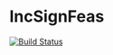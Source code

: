# IncSignFeas

[![Build Status](https://github.com/BP-J/IncSignFeas.jl/actions/workflows/CI.yml/badge.svg?branch=main)](https://github.com/BP-J/IncSignFeas.jl/actions/workflows/CI.yml?query=branch%3Amain)
